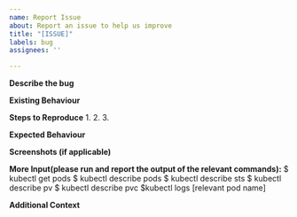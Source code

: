 ```yaml
---
name: Report Issue
about: Report an issue to help us improve
title: "[ISSUE]"
labels: bug
assignees: ''

---
```


**Describe the bug**


**Existing Behaviour**


**Steps to Reproduce**
1.
2.
3.

**Expected Behaviour**


**Screenshots (if applicable)**

**More Input(please run and report the output of the relevant commands):**
$ kubectl get pods
$ kubectl describe pods
$ kubectl describe sts
$ kubectl describe pv
$ kubectl describe pvc
$kubectl logs [relevant pod name]

**Additional Context**
